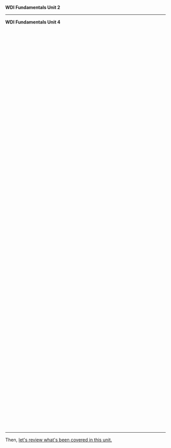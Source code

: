 **WDI Fundamentals Unit 2**

---

**WDI Fundamentals Unit 4**

<!-- Change the width and height values to suit you best -->
<div class="typeform-widget" data-url="https://ga-immersives.typeform.com/to/iP1xL5" data-text="Unit 4" style="width:100%;height:1250px;"></div>
<script>(function(){var qs,js,q,s,d=document,gi=d.getElementById,ce=d.createElement,gt=d.getElementsByTagName,id='typef_orm',b='https://s3-eu-west-1.amazonaws.com/share.typeform.com/';if(!gi.call(d,id)){js=ce.call(d,'script');js.id=id;js.src=b+'widget.js';q=gt.call(d,'script')[0];q.parentNode.insertBefore(js,q)}})()</script>


---

Then, [let's review what's been covered in this unit.](10_cheatsheet.md)
